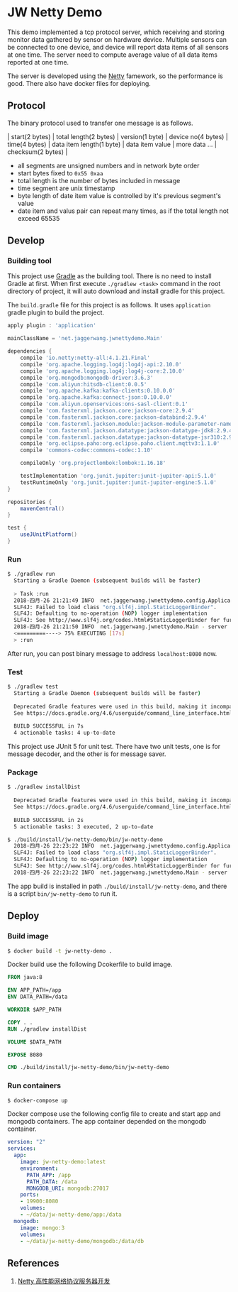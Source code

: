 # JW Netty Demo

This demo implemented a tcp protocol server, which receiving and storing monitor data gathered by sensor on hardware device. Multiple sensors can be connected to one device, and device will report data items of all sensors at one time. The server need to compute average value of all data items reported at one time. 

The server is developed using the [Netty](https://netty.io/) famework, so the performance is good. There also have docker files for deploying.

## Protocol

The binary protocol used to transfer one message is as follows.

| start(2 bytes) | total length(2 bytes) | version(1 byte) | device no(4 bytes) | time(4 bytes) | data item length(1 byte) | data item value | more data ... | checksum(2 bytes) |

* all segments are unsigned numbers and in network byte order
* start bytes fixed to `0x55 0xaa`
* total length is the number of bytes included in message
* time segment are unix timestamp
* byte length of date item value is controlled by it's previous segment's value
* date item and valus pair can repeat many times, as if the total length not exceed 65535

## Develop

### Building tool

This project use [Gradle](https://gradle.org/) as the building tool. There is no need to install Gradle at first. When first execute `./gradlew <task>` command in the root directory of project, it will auto download and install gradle for this project.

The `build.gradle` file for this project is as follows. It uses `application` gradle plugin to build the project.

```groovy
apply plugin : 'application'

mainClassName = 'net.jaggerwang.jwnettydemo.Main'

dependencies {
    compile 'io.netty:netty-all:4.1.21.Final'
    compile 'org.apache.logging.log4j:log4j-api:2.10.0'
    compile 'org.apache.logging.log4j:log4j-core:2.10.0'
    compile 'org.mongodb:mongodb-driver:3.6.3'
    compile 'com.aliyun:hitsdb-client:0.0.5'
    compile 'org.apache.kafka:kafka-clients:0.10.0.0'
    compile 'org.apache.kafka:connect-json:0.10.0.0'
    compile 'com.aliyun.openservices:ons-sasl-client:0.1'
    compile 'com.fasterxml.jackson.core:jackson-core:2.9.4'
    compile 'com.fasterxml.jackson.core:jackson-databind:2.9.4'
    compile 'com.fasterxml.jackson.module:jackson-module-parameter-names:2.9.4'
    compile 'com.fasterxml.jackson.datatype:jackson-datatype-jdk8:2.9.4'
    compile 'com.fasterxml.jackson.datatype:jackson-datatype-jsr310:2.9.4'
    compile 'org.eclipse.paho:org.eclipse.paho.client.mqttv3:1.1.0'
    compile 'commons-codec:commons-codec:1.10'

    compileOnly 'org.projectlombok:lombok:1.16.18'

    testImplementation 'org.junit.jupiter:junit-jupiter-api:5.1.0'
    testRuntimeOnly 'org.junit.jupiter:junit-jupiter-engine:5.1.0'
}

repositories {
    mavenCentral()
}

test {
    useJUnitPlatform()
}

```

### Run

```bash
$ ./gradlew run
  Starting a Gradle Daemon (subsequent builds will be faster)
  
  > Task :run
  2018-四月-26 21:21:49 INFO  net.jaggerwang.jwnettydemo.config.ApplicationConfig - load properties ok
  SLF4J: Failed to load class "org.slf4j.impl.StaticLoggerBinder".
  SLF4J: Defaulting to no-operation (NOP) logger implementation
  SLF4J: See http://www.slf4j.org/codes.html#StaticLoggerBinder for further details.
  2018-四月-26 21:21:50 INFO  net.jaggerwang.jwnettydemo.Main - server started on port 8080
  <=========----> 75% EXECUTING [17s]
  > :run
```

After run, you can post binary message to address `localhost:8080` now.

### Test

```bash
$ ./gradlew test
  Starting a Gradle Daemon (subsequent builds will be faster)
  
  Deprecated Gradle features were used in this build, making it incompatible with Gradle 5.0.
  See https://docs.gradle.org/4.6/userguide/command_line_interface.html#sec:command_line_warnings
  
  BUILD SUCCESSFUL in 7s
  4 actionable tasks: 4 up-to-date
```

This project use JUnit 5 for unit test. There have two unit tests, one is for message decoder, and the other is for message saver.

### Package

```bash
$ ./gradlew installDist
  
  Deprecated Gradle features were used in this build, making it incompatible with Gradle 5.0.
  See https://docs.gradle.org/4.6/userguide/command_line_interface.html#sec:command_line_warnings
  
  BUILD SUCCESSFUL in 2s
  5 actionable tasks: 3 executed, 2 up-to-date

$ ./build/install/jw-netty-demo/bin/jw-netty-demo
  2018-四月-26 22:23:22 INFO  net.jaggerwang.jwnettydemo.config.ApplicationConfig - load properties ok
  SLF4J: Failed to load class "org.slf4j.impl.StaticLoggerBinder".
  SLF4J: Defaulting to no-operation (NOP) logger implementation
  SLF4J: See http://www.slf4j.org/codes.html#StaticLoggerBinder for further details.
  2018-四月-26 22:23:22 INFO  net.jaggerwang.jwnettydemo.Main - server started on port 8080
```

The app build is installed in path `./build/install/jw-netty-demo`, and there is a script `bin/jw-netty-demo` to run it.

## Deploy

### Build image

```bash
$ docker build -t jw-netty-demo .
```

Docker build use the following Dcokerfile to build image.

```dockerfile
FROM java:8

ENV APP_PATH=/app
ENV DATA_PATH=/data

WORKDIR $APP_PATH

COPY . .
RUN ./gradlew installDist

VOLUME $DATA_PATH

EXPOSE 8080

CMD ./build/install/jw-netty-demo/bin/jw-netty-demo

```

### Run containers

```bash
$ docker-compose up
```

Docker compose use the following config file to create and start app and mongodb containers. The app container depended on the mongodb container.

```yaml
version: "2"
services:
  app:
    image: jw-netty-demo:latest
    environment:
      PATH_APP: /app
      PATH_DATA: /data
      MONGODB_URI: mongodb:27017
    ports:
    - 19900:8080
    volumes:
    - ~/data/jw-netty-demo/app:/data
  mongodb:
    image: mongo:3
    volumes:
    - ~/data/jw-netty-demo/mongodb:/data/db

```

## References

1. [Netty 高性能网络协议服务器开发](https://blog.jaggerwang.net/netty-high-performance-protocol-server-develop/)


